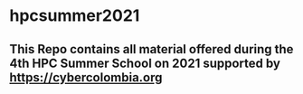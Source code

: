 # hpcsummer2021

## This Repo contains all material offered during the 4th HPC Summer School on 2021 supported by https://cybercolombia.org 

